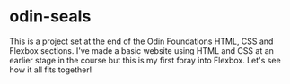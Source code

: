 # odin-seals
This is a project set at the end of the Odin Foundations
HTML, CSS and Flexbox sections. I've made a basic website using
HTML and CSS at an earlier stage in the course but this is my 
first foray into Flexbox. Let's see how it all fits together!
